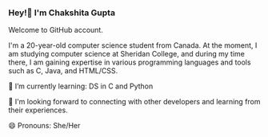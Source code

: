 ### Hey!👋 I'm Chakshita Gupta
Welcome to GitHub account. 

I'm a 20-year-old computer science student from Canada. At the moment, I am studying computer science at Sheridan College, and during my time there, I am gaining expertise in various programming languages and tools such as C, Java, and HTML/CSS.


🌱 I’m currently learning: DS in C and Python

👯 I'm looking forward to connecting with other developers and learning from their experiences.


😄 Pronouns: She/Her

<!--
**Chakshita07/Chakshita07** is a ✨ _special_ ✨ repository because its `README.md` (this file) appears on your GitHub profile.

Here are some ideas to get you started:

- 🔭 I’m currently working on ...
-  ...
- 👯 I’m looking to collaborate on ...
- 🤔 I’m looking for help with ...
- 💬 Ask me about ...
- 📫 How to rea
-  ...
- ⚡ Fun fact: ...
-->
